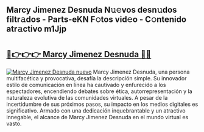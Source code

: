 ## Marcy Jimenez Desnuda N𝚞𝚎vos desn𝚞dos filtr𝚊dos - Parts-eKN F𝚘tos vid𝚎o - C𝚘ntenido atr𝚊ctivo m1Jjp

# <h2><a href="http://mb9eag.tromn.icu/?c=Marcy+Jimenez+Desnuda">🔗👉👉👉 Marcy Jimenez Desnuda 🔗🔗</a></h2>

[![Marcy Jimenez Desnuda nuevo](https://i.imgur.com/pEAQMta.gif)](http://mb9eag.tromn.icu/?c=Marcy+Jimenez+Desnuda)
Marcy Jimenez Desnuda, una persona multifacética y provocativa, desafía la descripción simple. Su innovador estilo de comunicación en línea ha cautivado y enfurecido a los espectadores, encendiendo debates sobre ética, autorrepresentación y la naturaleza evolutiva de las comunidades virtuales. A pesar de la incertidumbre de sus próximos pasos, su impacto en los medios digitales es significativo. Armado con una dedicación inquebrantable y un atractivo innegable, el alcance de Marcy Jimenez Desnuda en el mundo virtual es vasto.
